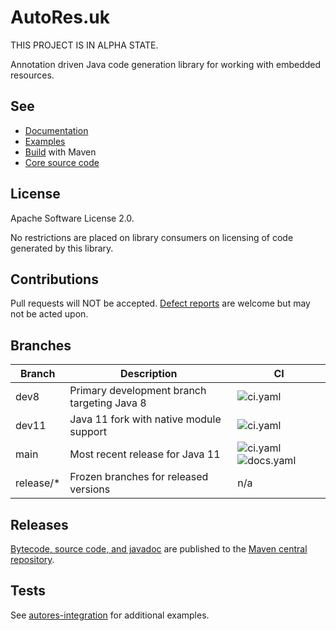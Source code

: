 # AutoRes.uk

THIS PROJECT IS IN ALPHA STATE.

Annotation driven Java code generation library for working with embedded resources.

## See

 - [Documentation](https://autores.uk)
 - [Examples](code/examples/)
 - [Build](code/) with Maven
 - [Core source code](code/annotations/)

## License

Apache Software License 2.0.

No restrictions are placed on library consumers on licensing of code generated by this library.

## Contributions

Pull requests will NOT be accepted.
[Defect reports](https://github.com/autores-uk/autores/issues) are welcome but may not be acted upon.

## Branches

| Branch    | Description                                 | CI                                                                                                       |
| --------- | ------------------------------------------- | --------------------------------------------------------------------------------------------------------  |
| dev8      | Primary development branch targeting Java 8 | ![ci.yaml](https://github.com/autores-uk/autores/actions/workflows/ci.yaml/badge.svg?branch=dev8)         |
| dev11     | Java 11 fork with native module support     | ![ci.yaml](https://github.com/autores-uk/autores/actions/workflows/ci.yaml/badge.svg?branch=dev11)        |
| main      | Most recent release for Java 11             | ![ci.yaml](https://github.com/autores-uk/autores/actions/workflows/ci.yaml/badge.svg?branch=main) ![docs.yaml](https://github.com/autores-uk/autores/actions/workflows/docs.yaml/badge.svg?branch=main)  |
| release/* | Frozen branches for released versions       | n/a  |

## Releases

[Bytecode, source code, and javadoc](https://s01.oss.sonatype.org/content/repositories/releases/uk/autores/annotations/)
 are published to the
[Maven central repository](https://central.sonatype.com/artifact/uk.autores/annotations).

## Tests

See [autores-integration](https://github.com/autores-uk/autores-integration) for additional examples.
